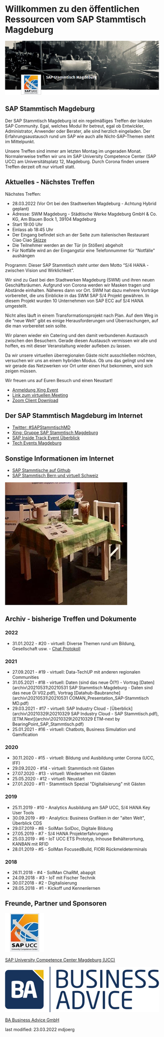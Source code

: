 # Willkommen zu den öffentlichen Ressourcen vom SAP Stammtisch Magdeburg

![SAP Stammtisch Magdeburg Banner](res\sapstammtischmd_xing_banner.png)

## SAP Stammtisch Magdeburg
Der SAP Stammtisch Magdeburg ist ein regelmäßiges Treffen der lokalen SAP Community. Egal, welches Modul Ihr betreut, egal ob Entwickler, Administrator, Anwender oder Berater, alle sind herzlich eingeladen. Der Erfahrungsaustausch rund um SAP wie auch alle Nicht-SAP-Themen steht im Mittelpunkt.

Unsere Treffen sind immer am letzten Montag im ungeraden Monat. Normalerweise treffen wir uns im SAP University Competence Center (SAP UCC) am Universitätsplatz 12, Magdeburg. Durch Corona finden unsere Treffen derzeit oft nur virtuell statt.

## Aktuelles - Nächstes Treffen

Nächstes Treffen: 
- 28.03.2022 (Vor Ort bei den Stadtwerken Magdeburg - Achtung Hybrid geplant)
- Adresse: SWM Magdeburg - Städtische Werke Magdeburg GmbH & Co. KG, Am Blauen Bock 1, 39104 Magdeburg 
- Start 19:00 Uhr 
- Einlass ab 18:45 Uhr
- Der Eingang befindet sich an der Seite zum italienischen Restaurant Ciao Ciao [Skizze](archiv/20220328/swm_anreise.pdf)
- Die Teilnehmer werden an der Tür (in Stößen) abgeholt
- Für Notfälle wird an der Eingangstür eine Telefonnummer für "Notfälle" aushängen

Programm:
Dieser SAP Stammtisch steht unter dem Motto “S/4 HANA - zwischen Vision und Wirklichkeit”. 

Wir sind zu Gast bei den Stadtwerken Magdeburg (SWM) und ihren neuen Geschäftsräumen. Aufgrund von Corona werden wir Masken tragen und Abstände einhalten. Näheres dann vor Ort.
SWM hat dazu mehrere Vorträge vorbereitet, die uns Einblicke in das SWM SAP S/4 Projekt gewähren. In diesem Projekt wurden 10 Unternehmen von SAP ECC auf S/4 HANA umgestellt. 

Nicht alles läuft in einem Transformationsprojekt nach Plan. Auf dem Weg in die “neue Welt” gibt es einige Herausforderungen und Überraschungen, auf die man vorbereitet sein sollte. 

Wir planen wieder ein Catering und den damit verbundenen Austausch zwischen den Besuchern. Gerade diesen Austausch vermissen wir alle und hoffen, es mit dieser Veranstaltung wieder aufleben zu lassen. 

Da wir unsere virtuellen überregionalen Gäste nicht ausschließen möchten, versuchen wir uns an einem hybriden Modus. Ob uns das gelingt und wie wir gerade das Netzwerken vor Ort unter einen Hut bekommen, wird sich zeigen müssen.

Wir freuen uns auf Euren Besuch und einen Neustart! 


- [Anmeldung Xing Event](https://www.xing.com/events/sap-stammtisch-magdeburg-marz-2022-3831321)
- [Link zum virtuellen Meeting](https://zoom.us/j/95000344271?pwd=TGY0WCs3UnhFd08zS3h6OVRveldsQT09)
- [Zoom Client Download](https://zoom.us/download#client_4meeting)


## Der SAP Stammtisch Magdeburg im Internet
- [Twitter: #SAPStammtischMD](https://www.twitter.com/hashtag/sapstammtischmd)
- [Xing: Gruppe SAP Stammtisch Magdeburg](https://www.xing.com/communities/groups/sap-stammtisch-magdeburg-bb89-1104912)
- [SAP Inside Track Event Überblick](https://wiki.scn.sap.com/wiki/display/events)
- [Tech Events Magdeburg](https://tech-events-magdeburg.de/)


## Sonstige Informationen im Internet
- [SAP Stammtische auf Github](https://sapstammtisch.github.io/welcome/)
- [SAP Stammtisch Bern und virtuell Schweiz](https://wiki.scn.sap.com/wiki/display/events/SAP+Stammtisch+Bern+und+virtuell+Schweiz)


![SAP Stammtisch Magdeburg IT Trendkonkress](res\sap_stammtisch_ITK_400x400.jpg)

## Archiv - bisherige Treffen und Dokumente

### 2022
- 31.01.2022 - #20 - virtuell: Diverse Themen rund um Bildung, Gesellschaft usw. - [Chat Protokoll](archiv\20220131\20220131_chat.txt)

### 2021
- 27.09.2021 - #19 - virtuell: Data-TechUP mit anderen regionalen Communities 
- 31.05.2021 - #18 - virtuell: Daten (sind das neue Öl?!) - Vortrag [Daten](archiv\20210531\20210531 SAP Stammtisch Magdeburg - Daten sind das neue Öl V02.pdf), Vortrag [Datahub-Baubranche](archiv\20210531\20210531 COMAN_Presentation_SAP-Stammtisch MD.pdf)
- 29.03.2021 - #17 - virtuell: SAP Industry Cloud - [Überblick](archiv\20210329\20210329 SAP Industry Cloud - SAP Stammtisch.pdf), [ETM.Next](archiv\20210329\20210329 ETM-next by BearingPoint_SAP_Stammtisch.pdf)
- 25.01.2021 - #16 - virtuell: Chatbots, Business Simulation und Gamification

### 2020
- 30.11.2020 - #15 - virtuell: Bildung und Ausbildung unter Corona (UCC, IFF)
- 29.09.2020 - #14 - virtuell: Stammtisch mit Gästen
- 27.07.2020 - #13 - virtuell: Wiedersehen mit Gästen
- 25.05.2020 - #12 - virtuell: Neustart
- 27.01.2020 - #11 - Stammtisch Spezial "Digitalisierung" mit Gästen

### 2019
- 25.11.2019 - #10 - Analytics Ausbildung am SAP UCC, S/4 HANA Key User Tools
- 30.09.2019 -  #9 - Analytics: Business Grafiken in der "alten Welt", Überblick CDS
- 29.07.2019 -  #8 - SolMan SolDoc, Digitale Bildung
- 27.05.2019 -  #7 - S/4 HANA Projekterfahrungen
- 25.03.2019 -  #6 - IoT UCC ETS Prototyp, Inhouse Behälterortung, KANBAN mit RFID
- 28.01.2019 -  #5 - SolMan FocusedBuild, FIORI Rückmeldeterminals

### 2018
- 26.11.2018 -  #4 - SolMan ChaRM, abapgit
- 24.09.2018 -  #3 - IoT mit Fischer Technik
- 30.07.2018 -  #2 - Digitalisierung
- 28.05.2018 -  #1 - Kickoff und Kennenlernen 


## Freunde, Partner und Sponsoren

![SAP UCC Logo](res\sap_ucc_logo_264x346.jpg)

[SAP University Competence Center Magdeburg (UCC)](http://www.sap-ucc.com)


![BA Business Advice Logo](res\ba_logo_512x150.jpg)

[BA Business Advice GmbH](https://www.ba-gmbh.com)


last modified: 23.03.2022 mdjoerg
